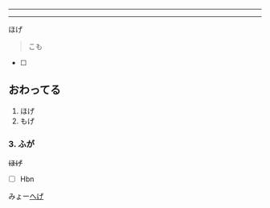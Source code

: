 ----
----
ほげ

> こも
- [ ] 

## おわってる
1. ほげ
2. もげ
### 3. ふが
~~ほげ~~

- [ ] Hbn

みょー[へげ]

[へげ]: https://yahoo.co.jp
